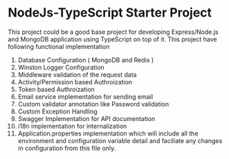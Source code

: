 # NodeJs-TypeScript Starter Project

This project could be a good base project for developing Express/Node.js and MongoDB application using TypeScript on top of it. This project have following functional implementation

1. Database Configuration ( MongoDB and Redis )
2. Winston Logger Configuration
3. Middleware vaildation of the request data
4. Activity/Permission based Authroization
5. Token based Authroization
6. Email service implementation for sending email
7. Custom validator annotation like Password validation
8. Custom Exception Handling
9. Swagger Implementation for API documentation
10. i18n implementation for internalization
11. Application.properties implementation which will include all the environment and configuration variable detail and faciliate any changes in configuration from this file only.
